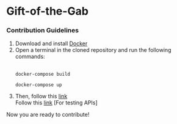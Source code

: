 # Gift-of-the-Gab
### Contribution Guidelines

1. Download and install [Docker](https://www.docker.com/products/docker-desktop)
2. Open a terminal in the cloned repository and run the following commands: <br/><br/>
    ```
    docker-compose build
    ```
    ```
    docker-compose up
    ```
3. Then, follow this [link](http://localhost:3000/) <br>
   Follow this [link](http://127.0.0.1:8000/) [For testing APIs]
    
 Now you are ready to contribute!
